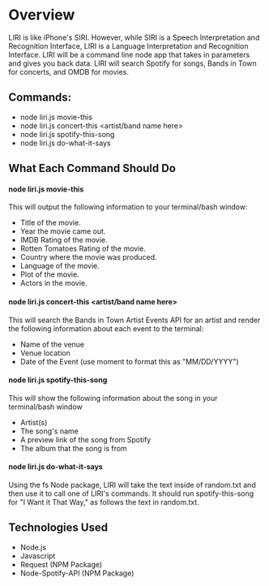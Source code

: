 # Overview
LIRI is like iPhone's SIRI. However, while SIRI is a Speech Interpretation and Recognition Interface, LIRI is a Language Interpretation and Recognition Interface. LIRI will be a command line node app that takes in parameters and gives you back data. LIRI will search Spotify for songs, Bands in Town for concerts, and OMDB for movies.

## Commands:
* node liri.js movie-this <movie name here>
* node liri.js concert-this <artist/band name here>
* node liri.js spotify-this-song <song name here>
* node liri.js do-what-it-says

## What Each Command Should Do
#### node liri.js movie-this <movie name here>
This will output the following information to your terminal/bash window:
   * Title of the movie.
   * Year the movie came out.
   * IMDB Rating of the movie.
   * Rotten Tomatoes Rating of the movie.
   * Country where the movie was produced.
   * Language of the movie.
   * Plot of the movie.
   * Actors in the movie.

#### node liri.js concert-this <artist/band name here>
This will search the Bands in Town Artist Events API for an artist and render the following information about each event to the terminal:
* Name of the venue
* Venue location
* Date of the Event (use moment to format this as "MM/DD/YYYY")

#### node liri.js spotify-this-song <song name here>
This will show the following information about the song in your terminal/bash window
* Artist(s)
* The song's name
* A preview link of the song from Spotify
* The album that the song is from

#### node liri.js do-what-it-says
Using the fs Node package, LIRI will take the text inside of random.txt and then use it to call one of LIRI's commands.
It should run spotify-this-song for "I Want it That Way," as follows the text in random.txt.

## Technologies Used
* Node.js
* Javascript
* Request (NPM Package)
* Node-Spotify-API (NPM Package)